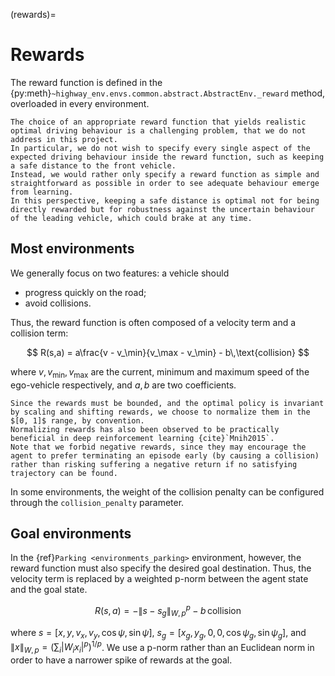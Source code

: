(rewards)=

# Rewards

The reward function is defined in the {py:meth}`~highway_env.envs.common.abstract.AbstractEnv._reward` method, overloaded in every environment.

```{note}
The choice of an appropriate reward function that yields realistic optimal driving behaviour is a challenging problem, that we do not address in this project.
In particular, we do not wish to specify every single aspect of the expected driving behaviour inside the reward function, such as keeping a safe distance to the front vehicle.
Instead, we would rather only specify a reward function as simple and straightforward as possible in order to see adequate behaviour emerge from learning.
In this perspective, keeping a safe distance is optimal not for being directly rewarded but for robustness against the uncertain behaviour of the leading vehicle, which could brake at any time.
```

## Most environments

We generally focus on two features: a vehicle should

- progress quickly on the road;
- avoid collisions.

Thus, the reward function is often composed of a velocity term and a collision term:

$$
R(s,a) = a\frac{v - v_\min}{v_\max - v_\min} - b\,\text{collision}
$$

where $v,\,v_\min,\,v_\max$ are the current, minimum and maximum speed of the ego-vehicle respectively, and $a,\,b$ are two coefficients.

```{note}
Since the rewards must be bounded, and the optimal policy is invariant by scaling and shifting rewards, we choose to normalize them in the $[0, 1]$ range, by convention.
Normalizing rewards has also been observed to be practically beneficial in deep reinforcement learning {cite}`Mnih2015`.
Note that we forbid negative rewards, since they may encourage the agent to prefer terminating an episode early (by causing a collision) rather than risking suffering a negative return if no satisfying trajectory can be found.
```

In some environments, the weight of the collision penalty can be configured through the `collision_penalty` parameter.

## Goal environments

In the {ref}`Parking <environments_parking>` environment, however, the reward function must also specify the desired goal destination.
Thus, the velocity term is replaced by a weighted p-norm between the agent state and the goal state.

$$
R(s,a) = -\| s - s_g \|_{W,p}^p - b\,\text{collision}
$$

where $s = [x, y, v_x, v_y, \cos\psi, \sin\psi]$, $s_g = [x_g, y_g, 0, 0, \cos\psi_g, \sin\psi_g]$, and
$\|x\|_{W,p} = (\sum_i |W_i x_i|^p)^{1/p}$. We use a p-norm rather than an Euclidean norm in order to have a narrower spike of rewards at the goal.
